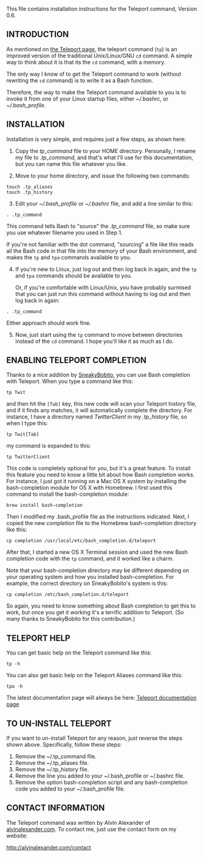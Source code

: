 This file contains installation instructions for the Teleport command,
Version 0.6.

INTRODUCTION
------------

As mentioned on [the Teleport page](http://alvinalexander.com/linux/linux-teleport-command-cd-improved),
the teleport command (`tp`) is an improved version of the traditional
Unix/Linux/GNU `cd` command. A simple way to think about it is that its
the `cd` command, with a memory.

The only way I know of to get the Teleport command to work (without rewriting 
the `cd` command) is to write it as a Bash function. 

Therefore, the way to make the Teleport command available to you is to invoke 
it from one of your Linux startup files, either *~/.bashrc*, or *~/.bash_profile*.


INSTALLATION
------------

Installation is very simple, and requires just a few steps, as shown here:

1) Copy the *tp_command* file to your HOME directory. Personally, I rename
   my file to *.tp_command*, and that's what I'll use for this documentation,
   but you can name this file whatever you like.

2) Move to your home directory, and issue the following two commands:

```
touch .tp_aliases
touch .tp_history
```

3) Edit your *~/.bash_profile* or *~/.bashrc* file, and add a line similar to
   this:

```
. .tp_command
```

   This command tells Bash to "source" the *.tp_command* file, so make sure you
   use whatever filename you used in Step 1.

   If you're not familiar with the dot command, "sourcing" a file like this
   reads all the Bash code in that file into the memory of your Bash environment, 
   and makes the `tp` and `tpa` commands available to you.

4) If you're new to Linux, just log out and then log back in again, and the 
   `tp` and `tpa` commands should be available to you.

   Or, if you're comfortable with Linux/Unix, you have probably surmised that 
   you can just run this command without having to log out and then log back 
   in again:

```
. .tp_command
```

   Either approach should work fine.

5) Now, just start using the `tp` command to move between directories instead of 
   the `cd` command.  I hope you'll like it as much as I do.


ENABLING TELEPORT COMPLETION
----------------------------

Thanks to a nice addition by [SneakyBobito](https://github.com/SneakyBobito), 
you can use Bash completion with Teleport. When you type a command like this:

```
tp Twit
```

and then hit the `[Tab]` key, this new code will scan your Teleport history file, and if
it finds any matches, it will automatically complete the directory. For instance, I have
a directory named *TwitterClient* in my *.tp_history* file, so when I type this:

```
tp Twit[Tab]
```

my command is expanded to this:

```
tp TwitterClient
```

This code is completely optional for you, but it's a great feature. To install this feature
you need to know a little bit about how Bash completion works. For instance, I just got it
running on a Mac OS X system by installing the bash-completion module for OS X with Homebrew.
I first used this command to install the bash-completion module:

```
brew install bash-completion
```

Then I modified my .bash_profile file as the instructions indicated. Next, I copied the new
*completion* file to the Homebrew bash-completion directory like this:

```
cp completion /usr/local/etc/bash_completion.d/teleport
```

After that, I started a new OS X Terminal session and used the new Bash completion code with
the `tp` command, and it worked like a charm.

Note that your bash-completion directory may be different depending on your operating system
and how you installed bash-completion. For example, the correct directory on SneakyBobito's
system is this:

```
cp completion /etc/bash_completion.d/teleport
```

So again, you need to know something about Bash completion to get this to work, but once you
get it working it's a terrific addition to Teleport. (So many thanks to SneakyBobito for this
contribution.)


TELEPORT HELP
-------------

You can get basic help on the Teleport command like this:

```
tp -h
```

You can also get basic help on the Teleport Aliases command like this:

```
tpa -h
```

The latest documentation page will always be here: 
[Teleport documentation page](http://alvinalexander.com/linux/linux-teleport-command-cd-improved)


TO UN-INSTALL TELEPORT
----------------------

If you want to un-install Teleport for any reason, just reverse the steps 
shown above. Specifically, follow these steps:

1. Remove the ~/.tp_command file.
2. Remove the ~/.tp_aliases file.
3. Remove the ~/.tp_history file.
4. Remove the line you added to your ~/.bash_profile or ~/.bashrc file.
5. Remove the option bash-completion script and any bash-completion code you added to your
   ~/.bash_profile file.


CONTACT INFORMATION
-------------------

The Teleport command was written by Alvin Alexander of [alvinalexander.com](http://alvinalexander.com).
To contact me, just use the contact form on my website:

http://alvinalexander.com/contact



